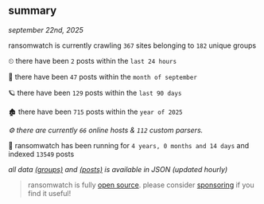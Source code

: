 
## summary
_september 22nd, 2025_

ransomwatch is currently crawling `367` sites belonging to `182` unique groups

⏲ there have been `2` posts within the `last 24 hours`

🦈 there have been `47` posts within the `month of september`

🪐 there have been `129` posts within the `last 90 days`

🏚 there have been `715` posts within the `year of 2025`

_⚙️ there are currently `66` online hosts & `112` custom parsers._

🦕 ransomwatch has been running for `4 years, 0 months and 14 days` and indexed `13549` posts

_all data  [(groups)](http://https://dataleak.hopeless99.top//groups) and [(posts)](http://https://dataleak.hopeless99.top//posts) is available in JSON (updated hourly)_

> ransomwatch is fully [open source](https://github.com/joshhighet/ransomwatch#ransomwatch--). please consider [sponsoring](https://github.com/sponsors/joshhighet) if you find it useful!
